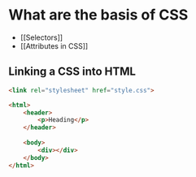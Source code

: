 # What are the basis of CSS
- [[Selectors]]
- [[Attributes in CSS]]
## Linking a CSS into HTML
```html
<link rel="stylesheet" href="style.css">

<html>
	<header>
		<p>Heading</p>
	</header>
	
	<body>
		<div></div>
	</body>
</html>
```